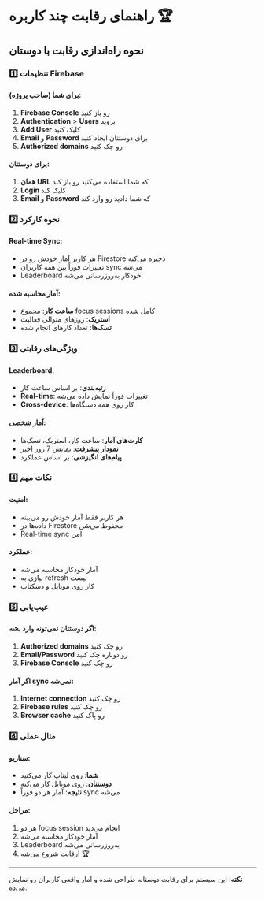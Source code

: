 # راهنمای رقابت چند کاربره 🏆

## نحوه راه‌اندازی رقابت با دوستان

### 1️⃣ تنظیمات Firebase

#### برای شما (صاحب پروژه):

1. **Firebase Console** رو باز کنید
2. **Authentication** > **Users** بروید
3. **Add User** کلیک کنید
4. **Email** و **Password** برای دوستتان ایجاد کنید
5. **Authorized domains** رو چک کنید

#### برای دوستتان:

1. **همان URL** که شما استفاده می‌کنید رو باز کند
2. **Login** کلیک کند
3. **Email** و **Password** که شما دادید رو وارد کند

### 2️⃣ نحوه کارکرد

#### Real-time Sync:

- هر کاربر آمار خودش رو در Firestore ذخیره می‌کنه
- تغییرات فوراً بین همه کاربران sync می‌شه
- Leaderboard خودکار به‌روزرسانی می‌شه

#### آمار محاسبه شده:

- **ساعت کار**: مجموع focus sessions کامل شده
- **استریک**: روزهای متوالی فعالیت
- **تسک‌ها**: تعداد کارهای انجام شده

### 3️⃣ ویژگی‌های رقابتی

#### Leaderboard:

- **رتبه‌بندی**: بر اساس ساعت کار
- **Real-time**: تغییرات فوراً نمایش داده می‌شه
- **Cross-device**: کار روی همه دستگاه‌ها

#### آمار شخصی:

- **کارت‌های آمار**: ساعت کار، استریک، تسک‌ها
- **نمودار پیشرفت**: نمایش 7 روز اخیر
- **پیام‌های انگیزشی**: بر اساس عملکرد

### 4️⃣ نکات مهم

#### امنیت:

- هر کاربر فقط آمار خودش رو می‌بینه
- داده‌ها در Firestore محفوظ می‌شن
- Real-time sync امن

#### عملکرد:

- آمار خودکار محاسبه می‌شه
- نیازی به refresh نیست
- کار روی موبایل و دسکتاپ

### 5️⃣ عیب‌یابی

#### اگر دوستتان نمی‌تونه وارد بشه:

1. **Authorized domains** رو چک کنید
2. **Email/Password** رو دوباره چک کنید
3. **Firebase Console** رو چک کنید

#### اگر آمار sync نمی‌شه:

1. **Internet connection** رو چک کنید
2. **Firebase rules** رو چک کنید
3. **Browser cache** رو پاک کنید

### 6️⃣ مثال عملی

#### سناریو:

- **شما**: روی لپتاپ کار می‌کنید
- **دوستتان**: روی موبایل کار می‌کنه
- **نتیجه**: آمار هر دو فوراً sync می‌شه

#### مراحل:

1. هر دو focus session انجام می‌دید
2. آمار خودکار محاسبه می‌شه
3. Leaderboard به‌روزرسانی می‌شه
4. رقابت شروع می‌شه! 🏆

---

**نکته**: این سیستم برای رقابت دوستانه طراحی شده و آمار واقعی کاربران رو نمایش می‌ده.
